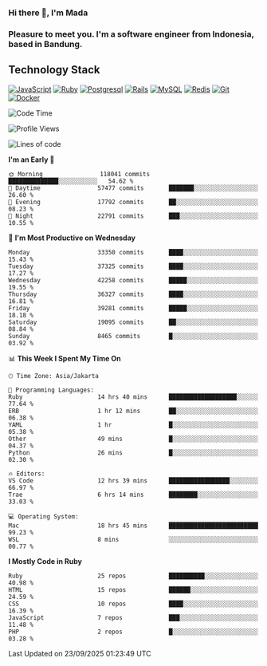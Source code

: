 ### Hi there 👋, I'm Mada
### Pleasure to meet you. I'm a software engineer from Indonesia, based in Bandung.

## Technology Stack

[![JavaScript](https://img.shields.io/badge/-JavaScript-%23F7DF1C?style=flat-square&logo=javascript&logoColor=000000&labelColor=%23F7DF1C&color=%23FFCE5A)](https://www.javascript.com/)
[![Ruby](https://img.shields.io/badge/Ruby-CC342D?style=flat-square&logo=ruby&logoColor=white)](https://www.ruby-lang.org/en/)
[![Postgresql](https://img.shields.io/badge/PostgreSQL-316192?style=flat-square&logo=postgresql&logoColor=ffffff)](https://www.postgresql.org/)
[![Rails](https://img.shields.io/badge/Ruby_on_Rails-CC0000?style=flat-square&logo=ruby-on-rails&logoColor=white)](https://rubyonrails.org/)
[![MySQL](https://img.shields.io/badge/-MySQL-4479A1?style=flat-square&logo=MySQL&logoColor=ffffff)](https://www.mysql.com/)
[![Redis](https://img.shields.io/badge/-Redis-DC382D?style=flat-square&logo=Redis&logoColor=ffffff)](https://redis.io/)
[![Git](https://img.shields.io/badge/-Git-%23F05032?style=flat-square&logo=git&logoColor=%23ffffff)](https://git-scm.com/)
[![Docker](https://img.shields.io/badge/-Docker-2496ED?style=flat-square&logo=docker&logoColor=ffffff)](https://www.docker.com/)
<!--
**madaarya/madaarya** is a ✨ _special_ ✨ repository because its `README.md` (this file) appears on your GitHub profile.

Here are some ideas to get you started:

- 🔭 I’m currently working on ...
- 🌱 I’m currently learning ...
- 👯 I’m looking to collaborate on ...
- 🤔 I’m looking for help with ...
- 💬 Ask me about ...
- 📫 How to reach me: ...
- 😄 Pronouns: ...
- ⚡ Fun fact: ...
-->
<!--START_SECTION:waka-->
![Code Time](http://img.shields.io/badge/Code%20Time-7%2C735%20hrs%203%20mins-blue)

![Profile Views](http://img.shields.io/badge/Profile%20Views-0-blue)

![Lines of code](https://img.shields.io/badge/From%20Hello%20World%20I%27ve%20Written-54.1%20million%20lines%20of%20code-blue)

**I'm an Early 🐤** 

```text
🌞 Morning                118041 commits      ██████████████░░░░░░░░░░░   54.62 % 
🌆 Daytime                57477 commits       ███████░░░░░░░░░░░░░░░░░░   26.60 % 
🌃 Evening                17792 commits       ██░░░░░░░░░░░░░░░░░░░░░░░   08.23 % 
🌙 Night                  22791 commits       ███░░░░░░░░░░░░░░░░░░░░░░   10.55 % 
```
📅 **I'm Most Productive on Wednesday** 

```text
Monday                   33350 commits       ████░░░░░░░░░░░░░░░░░░░░░   15.43 % 
Tuesday                  37325 commits       ████░░░░░░░░░░░░░░░░░░░░░   17.27 % 
Wednesday                42258 commits       █████░░░░░░░░░░░░░░░░░░░░   19.55 % 
Thursday                 36327 commits       ████░░░░░░░░░░░░░░░░░░░░░   16.81 % 
Friday                   39281 commits       █████░░░░░░░░░░░░░░░░░░░░   18.18 % 
Saturday                 19095 commits       ██░░░░░░░░░░░░░░░░░░░░░░░   08.84 % 
Sunday                   8465 commits        █░░░░░░░░░░░░░░░░░░░░░░░░   03.92 % 
```


📊 **This Week I Spent My Time On** 

```text
🕑︎ Time Zone: Asia/Jakarta

💬 Programming Languages: 
Ruby                     14 hrs 40 mins      ███████████████████░░░░░░   77.64 % 
ERB                      1 hr 12 mins        ██░░░░░░░░░░░░░░░░░░░░░░░   06.38 % 
YAML                     1 hr                █░░░░░░░░░░░░░░░░░░░░░░░░   05.38 % 
Other                    49 mins             █░░░░░░░░░░░░░░░░░░░░░░░░   04.37 % 
Python                   26 mins             █░░░░░░░░░░░░░░░░░░░░░░░░   02.30 % 

🔥 Editors: 
VS Code                  12 hrs 39 mins      █████████████████░░░░░░░░   66.97 % 
Trae                     6 hrs 14 mins       ████████░░░░░░░░░░░░░░░░░   33.03 % 

💻 Operating System: 
Mac                      18 hrs 45 mins      █████████████████████████   99.23 % 
WSL                      8 mins              ░░░░░░░░░░░░░░░░░░░░░░░░░   00.77 % 
```

**I Mostly Code in Ruby** 

```text
Ruby                     25 repos            ██████████░░░░░░░░░░░░░░░   40.98 % 
HTML                     15 repos            ██████░░░░░░░░░░░░░░░░░░░   24.59 % 
CSS                      10 repos            ████░░░░░░░░░░░░░░░░░░░░░   16.39 % 
JavaScript               7 repos             ███░░░░░░░░░░░░░░░░░░░░░░   11.48 % 
PHP                      2 repos             █░░░░░░░░░░░░░░░░░░░░░░░░   03.28 % 
```




 Last Updated on 23/09/2025 01:23:49 UTC
<!--END_SECTION:waka-->
